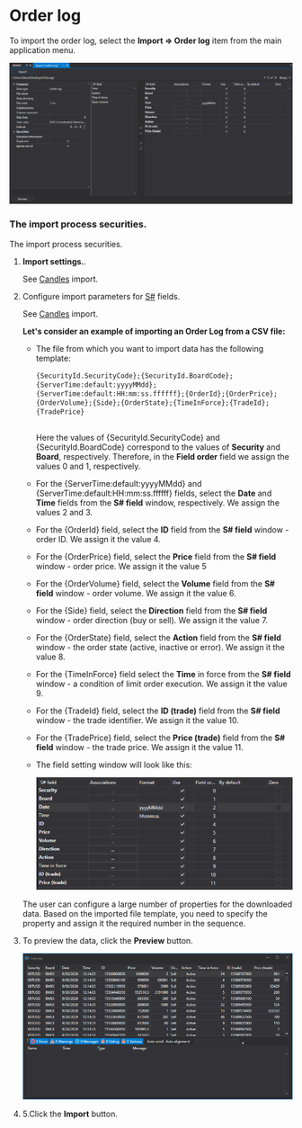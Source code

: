# Order log

To import the order log, select the **Import \=\> Order log** item from the main application menu.

![hydra import orderlog](../images/hydra_import_orderlog.png)

### The import process securities.

The import process securities.

1. **Import settings.**.

   See [Candles](HydraImportCandles.md) import.
2. Configure import parameters for [S\#](StockSharpAbout.md) fields.

   See [Candles](HydraImportCandles.md) import.

   **Let's consider an example of importing an Order Log from a CSV file:**
   - The file from which you want to import data has the following template:

     ```none
     {SecurityId.SecurityCode};{SecurityId.BoardCode};{ServerTime:default:yyyyMMdd};{ServerTime:default:HH:mm:ss.ffffff};{OrderId};{OrderPrice};{OrderVolume};{Side};{OrderState};{TimeInForce};{TradeId};{TradePrice}
     	  				
     ```

     Here the values of {SecurityId.SecurityCode} and {SecurityId.BoardCode} correspond to the values of **Security** and **Board**, respectively. Therefore, in the **Field order** field we assign the values 0 and 1, respectively.
   - For the {ServerTime:default:yyyyMMdd} and {ServerTime:default:HH:mm:ss.ffffff} fields, select the **Date** and **Time** fields from the **S\# field** window, respectively. We assign the values 2 and 3.
   - For the {OrderId} field, select the **ID** field from the **S\# field** window \- order ID. We assign it the value 4.
   - For the {OrderPrice} field, select the **Price** field from the **S\# field** window \- order price. We assign it the value 5
   - For the {OrderVolume} field, select the **Volume** field from the **S\# field** window \- order volume. We assign it the value 6.
   - For the {Side} field, select the **Direction** field from the **S\# field** window \- order direction (buy or sell). We assign it the value 7.
   - For the {OrderState} field, select the **Action** field from the **S\# field** window \- the order state (active, inactive or error). We assign it the value 8.
   - For the {TimeInForce} field select the **Time** in force from the **S\# field** window \- a condition of limit order execution. We assign it the value 9.
   - For the {TradeId} field, select the **ID (trade)** field from the **S\# field** window \- the trade identifier. We assign it the value 10.
   - For the {TradePrice} field, select the **Price (trade)** field from the **S\# field** window \- the trade price. We assign it the value 11.
   - The field setting window will look like this:

     ![hydra import prop orderlog](../images/hydra_import_prop_orderlog.png)

   The user can configure a large number of properties for the downloaded data. Based on the imported file template, you need to specify the property and assign it the required number in the sequence. 
3. To preview the data, click the **Preview** button.

   ![hydra import preview orderlog](../images/hydra_import_preview_orderlog.png)
4. 5.Click the **Import** button.
